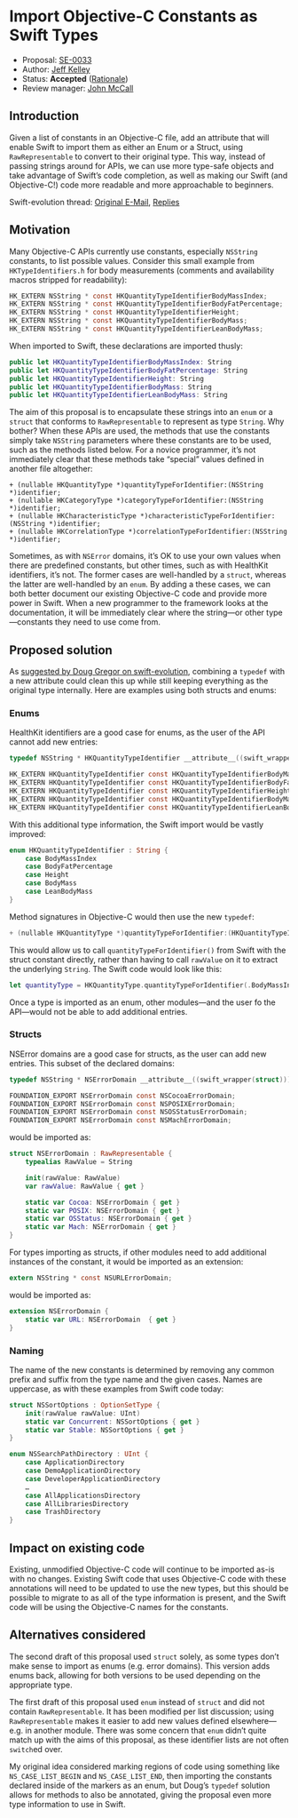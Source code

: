 # Import Objective-C Constants as Swift Types

* Proposal: [SE-0033](https://github.com/apple/swift-evolution/blob/master/proposals/0033-import-objc-constants.md)
* Author: [Jeff Kelley](https://github.com/SlaunchaMan)
* Status: **Accepted** ([Rationale](http://thread.gmane.org/gmane.comp.lang.swift.evolution/8817))
* Review manager: [John McCall](https://github.com/rjmccall)

## Introduction

Given a list of constants in an Objective-C file, add an attribute that will enable Swift to import them as either an Enum or a Struct, using `RawRepresentable` to convert to their original type. This way, instead of passing strings around for APIs, we can use more type-safe objects and take advantage of Swift’s code completion, as well as making our Swift (and Objective-C!) code more readable and more approachable to beginners.

Swift-evolution thread: [Original E-Mail](https://lists.swift.org/pipermail/swift-evolution/Week-of-Mon-20160111/006893.html), [Replies](https://lists.swift.org/pipermail/swift-evolution/Week-of-Mon-20160118/006904.html)

## Motivation

Many Objective-C APIs currently use constants, especially `NSString` constants, to list possible values. Consider this small example from `HKTypeIdentifiers.h` for body measurements (comments and availability macros stripped for readability):

```Objective-C
HK_EXTERN NSString * const HKQuantityTypeIdentifierBodyMassIndex;
HK_EXTERN NSString * const HKQuantityTypeIdentifierBodyFatPercentage;
HK_EXTERN NSString * const HKQuantityTypeIdentifierHeight;
HK_EXTERN NSString * const HKQuantityTypeIdentifierBodyMass;
HK_EXTERN NSString * const HKQuantityTypeIdentifierLeanBodyMass;
```

When imported to Swift, these declarations are imported thusly:

```Swift
public let HKQuantityTypeIdentifierBodyMassIndex: String
public let HKQuantityTypeIdentifierBodyFatPercentage: String
public let HKQuantityTypeIdentifierHeight: String
public let HKQuantityTypeIdentifierBodyMass: String
public let HKQuantityTypeIdentifierLeanBodyMass: String
```

The aim of this proposal is to encapsulate these strings into an `enum` or a `struct` that conforms to `RawRepresentable` to represent as type `String`. Why bother? When these APIs are used, the methods that use the constants simply take `NSString` parameters where these constants are to be used, such as the methods listed below. For a novice programmer, it’s not immediately clear that these methods take “special” values defined in another file altogether:

```Obejctive-C
+ (nullable HKQuantityType *)quantityTypeForIdentifier:(NSString *)identifier;
+ (nullable HKCategoryType *)categoryTypeForIdentifier:(NSString *)identifier;
+ (nullable HKCharacteristicType *)characteristicTypeForIdentifier:(NSString *)identifier;
+ (nullable HKCorrelationType *)correlationTypeForIdentifier:(NSString *)identifier;
```

Sometimes, as with `NSError` domains, it’s OK to use your own values when there are predefined constants, but other times, such as with HealthKit identifiers, it’s not. The former cases are well-handled by a `struct`, whereas the latter are well-handled by an `enum`. By adding a these cases, we can both better document our existing Objective-C code and provide more power in Swift. When a new programmer to the framework looks at the documentation, it will be immediately clear where the string—or other type—constants they need to use come from.

## Proposed solution

As [suggested by Doug Gregor on swift-evolution](https://lists.swift.org/pipermail/swift-evolution/Week-of-Mon-20160118/006904.html), combining a `typedef` with a new attribute could clean this up while still keeping everything as the original type internally. Here are examples using both structs and enums:

### Enums

HealthKit identifiers are a good case for enums, as the user of the API cannot add new entries:

```Objective-C
typedef NSString * HKQuantityTypeIdentifier __attribute__((swift_wrapper(enum));

HK_EXTERN HKQuantityTypeIdentifier const HKQuantityTypeIdentifierBodyMassIndex;
HK_EXTERN HKQuantityTypeIdentifier const HKQuantityTypeIdentifierBodyFatPercentage;
HK_EXTERN HKQuantityTypeIdentifier const HKQuantityTypeIdentifierHeight;
HK_EXTERN HKQuantityTypeIdentifier const HKQuantityTypeIdentifierBodyMass;
HK_EXTERN HKQuantityTypeIdentifier const HKQuantityTypeIdentifierLeanBodyMass;
```

With this additional type information, the Swift import would be vastly improved:

```Swift
enum HKQuantityTypeIdentifier : String {
    case BodyMassIndex
    case BodyFatPercentage
    case Height
    case BodyMass
    case LeanBodyMass
}
```

Method signatures in Objective-C would then use the new `typedef`:

```Objective-C
+ (nullable HKQuantityType *)quantityTypeForIdentifier:(HKQuantityTypeIdentifier)identifier;
```

This would allow us to call `quantityTypeForIdentifier()` from Swift with the struct constant directly, rather than having to call `rawValue` on it to extract the underlying `String`. The Swift code would look like this:

```Swift
let quantityType = HKQuantityType.quantityTypeForIdentifier(.BodyMassIndex)
```

Once a type is imported as an enum, other modules—and the user fo the API—would not be able to add additional entries.

### Structs

NSError domains are a good case for structs, as the user can add new entries. This subset of the declared domains:

```Objective-C
typedef NSString * NSErrorDomain __attribute__((swift_wrapper(struct)));

FOUNDATION_EXPORT NSErrorDomain const NSCocoaErrorDomain;
FOUNDATION_EXPORT NSErrorDomain const NSPOSIXErrorDomain;
FOUNDATION_EXPORT NSErrorDomain const NSOSStatusErrorDomain;
FOUNDATION_EXPORT NSErrorDomain const NSMachErrorDomain;
```

would be imported as:

```Swift
struct NSErrorDomain : RawRepresentable {
    typealias RawValue = String

    init(rawValue: RawValue)
    var rawValue: RawValue { get }

    static var Cocoa: NSErrorDomain { get }
    static var POSIX: NSErrorDomain { get }
    static var OSStatus: NSErrorDomain { get }
    static var Mach: NSErrorDomain { get }
}
```

For types importing as structs, if other modules need to add additional instances of the constant, it would be imported as an extension:

```Objective-C
extern NSString * const NSURLErrorDomain;
```

would be imported as:

```Swift
extension NSErrorDomain {
    static var URL: NSErrorDomain  { get }
}
```

### Naming

The name of the new constants is determined by removing any common prefix and suffix from the type name and the given cases. Names are uppercase, as with these examples from Swift code today:

```Swift
struct NSSortOptions : OptionSetType {
    init(rawValue rawValue: UInt)
    static var Concurrent: NSSortOptions { get }
    static var Stable: NSSortOptions { get }
}
```

```Swift
enum NSSearchPathDirectory : UInt {
    case ApplicationDirectory
    case DemoApplicationDirectory
    case DeveloperApplicationDirectory
    …
    case AllApplicationsDirectory
    case AllLibrariesDirectory
    case TrashDirectory
}
```

## Impact on existing code

Existing, unmodified Objective-C code will continue to be imported as-is with no changes. Existing Swift code that uses Objective-C code with these annotations will need to be updated to use the new types, but this should be possible to migrate to as all of the type information is present, and the Swift code will be using the Objective-C names for the constants.

## Alternatives considered

The second draft of this proposal used `struct` solely, as some types don’t make sense to import as enums (e.g. error domains). This version adds enums back, allowing for both versions to be used depending on the appropriate type.

The first draft of this proposal used `enum` instead of `struct` and did not contain `RawRepresentable`. It has been modified per list discussion; using `RawRepresentable` makes it easier to add new values defined elsewhere—e.g. in another module. There was some concern that `enum` didn’t quite match up with the aims of this proposal, as these identifier lists are not often `switch`ed over.

My original idea considered marking regions of code using something like `NS_CASE_LIST_BEGIN` and `NS_CASE_LIST_END`, then importing the constants declared inside of the markers as an enum, but Doug’s `typedef` solution allows for methods to also be annotated, giving the proposal even more type information to use in Swift.
